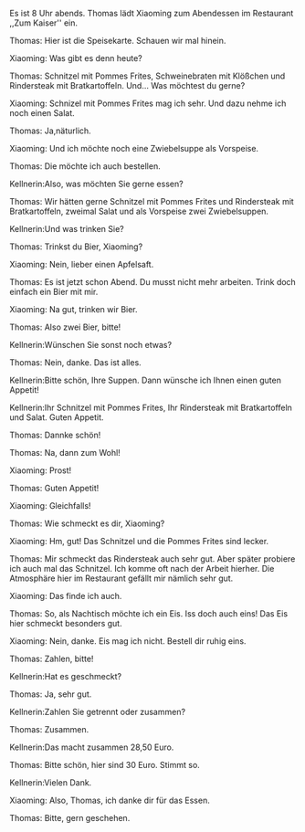 Es ist 8 Uhr abends. Thomas lädt Xiaoming zum Abendessen im Restaurant ,,Zum Kaiser'' ein.

Thomas: Hier ist die Speisekarte. Schauen wir mal hinein.

Xiaoming: Was gibt es denn heute?

Thomas: Schnitzel mit Pommes Frites, Schweinebraten mit Klößchen und Rindersteak mit Bratkartoffeln. Und... Was möchtest du gerne?

Xiaoming: Schnizel mit Pommes Frites mag ich sehr. Und dazu nehme ich noch einen Salat.

Thomas: Ja,näturlich.

Xiaoming: Und ich möchte noch eine Zwiebelsuppe als Vorspeise.

Thomas: Die möchte ich auch bestellen.

Kellnerin:Also, was möchten Sie gerne essen?

Thomas: Wir hätten gerne Schnitzel mit Pommes Frites und Rindersteak mit Bratkartoffeln, zweimal Salat und als Vorspeise zwei Zwiebelsuppen.

Kellnerin:Und was trinken Sie?

Thomas: Trinkst du Bier, Xiaoming?

Xiaoming: Nein, lieber einen Apfelsaft.

Thomas: Es ist jetzt schon Abend. Du musst nicht mehr arbeiten. Trink doch einfach ein Bier mit mir.

Xiaoming: Na gut, trinken wir Bier.

Thomas: Also zwei Bier, bitte!

Kellnerin:Wünschen Sie sonst noch etwas?

Thomas: Nein, danke. Das ist alles.

Kellnerin:Bitte schön, Ihre Suppen. Dann wünsche ich Ihnen einen guten Appetit!

Kellnerin:Ihr Schnitzel mit Pommes Frites, Ihr Rindersteak mit Bratkartoffeln und Salat. Guten Appetit.

Thomas: Dannke schön!

Thomas: Na, dann zum Wohl!

Xiaoming: Prost!

Thomas: Guten Appetit!

Xiaoming: Gleichfalls!

Thomas: Wie schmeckt es dir, Xiaoming?

Xiaoming: Hm, gut! Das Schnitzel und die Pommes Frites sind lecker.

Thomas: Mir schmeckt das Rindersteak auch sehr gut. Aber später probiere ich auch mal das Schnitzel. Ich komme oft nach der Arbeit hierher. Die Atmosphäre hier im Restaurant gefällt mir nämlich sehr gut.

Xiaoming: Das finde ich auch.

Thomas: So, als Nachtisch möchte ich ein Eis. Iss doch auch eins! Das Eis hier schmeckt besonders gut.

Xiaoming: Nein, danke. Eis mag ich nicht. Bestell dir ruhig eins.

Thomas: Zahlen, bitte!

Kellnerin:Hat es geschmeckt?

Thomas: Ja, sehr gut.

Kellnerin:Zahlen Sie getrennt oder zusammen?

Thomas: Zusammen.

Kellnerin:Das macht zusammen 28,50 Euro.

Thomas: Bitte schön, hier sind 30 Euro. Stimmt so.

Kellnerin:Vielen Dank.

Xiaoming: Also, Thomas, ich danke dir für das Essen.

Thomas: Bitte, gern geschehen.

